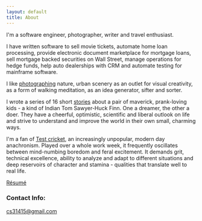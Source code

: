 ```yaml
---
layout: default
title: About
---
```

I'm a software engineer, photographer, writer and travel enthusiast.

I have written software to sell movie tickets, automate home loan processing, provide electronic document marketplace for mortgage loans, sell mortgage backed securities on Wall Street, manage operations for hedge funds, help auto dealerships with CRM and automate testing for mainframe software. 

I like [photographing](https://www.instagram.com/cs31415) nature, urban scenery as an outlet for visual creativity, as a form of walking meditation, as an idea generator, sifter and sorter.  

I wrote a series of 16 short [stories](/writings/) about a pair of maverick, prank-loving kids - a kind of Indian Tom Sawyer-Huck Finn. One a dreamer, the other a doer. They have a cheerful, optimistic, scientific and liberal outlook on life and strive to understand and improve the world in their own small, charming ways.  

I'm a fan of [Test cricket](https://en.wikipedia.org/wiki/Test_cricket), an increasingly unpopular, modern day anachronism. Played over a whole work week, it frequently oscillates between mind-numbing boredom and feral excitement. It demands grit, technical excellence, ability to analyze and adapt to different situations and deep reservoirs of character and stamina - qualities that translate well to real life. 

[Résumé](/chandra%20sivaraman.pdf)
 
### Contact Info:
[cs31415@gmail.com](mailto:cs31415@gmail.com)